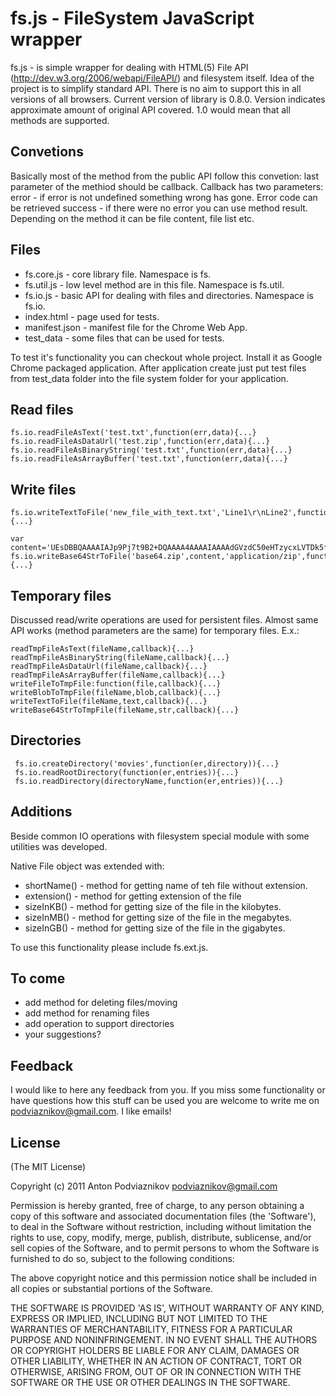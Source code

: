 # fs.js - FileSystem JavaScript wrapper
fs.js - is simple wrapper for dealing with HTML(5) File API (http://dev.w3.org/2006/webapi/FileAPI/) and filesystem itself.
Idea of the project is to simplify standard API. There is no aim to support this in all versions of all browsers.
Current version of library is 0.8.0. Version indicates approximate amount of original API covered. 1.0 would mean that all
methods are supported.

## Convetions
Basically most of the method from the public API follow this convetion:
last parameter of the methiod should be callback. Callback has two parameters:
	error - if error is not undefined something wrong has gone. Error code can be retrieved
	success - if there were no error you can use method result. Depending on the method it can be file content, file list etc.


## Files

 - fs.core.js - core library file. Namespace is fs.
 - fs.util.js - low level method are in this file. Namespace is fs.util.
 - fs.io.js - basic API for dealing with files and directories. Namespace is fs.io.
 - index.html - page used for tests.
 - manifest.json - manifest file for the Chrome Web App.
 - test_data - some files that can be used for tests.

To test it's functionality you can checkout whole project. Install it as Google Chrome packaged application.
After application create just put test files from test_data folder into the file system folder for your application.

## Read files
    fs.io.readFileAsText('test.txt',function(err,data){...}
    fs.io.readFileAsDataUrl('test.zip',function(err,data){...}
    fs.io.readFileAsBinaryString('test.txt',function(err,data){...}
    fs.io.readFileAsArrayBuffer('test.txt',function(err,data){...}

## Write files
    fs.io.writeTextToFile('new_file_with_text.txt','Line1\r\nLine2',function(err,data){...}

    var content='UEsDBBQAAAAIAJp9Pj7t9B2+DQAAAA4AAAAIAAAAdGVzdC50eHTzycxLVTDk5fIB0UYAUEsBAhQAFAAAAAgAmn0+Pu30Hb4NAAAADgAAAAgAAAAAAAAAAQAgAAAAAAAAAHRlc3QudHh0UEsFBgAAAAABAAEANgAAADMAAAAAAA==';
    fs.io.writeBase64StrToFile('base64.zip',content,'application/zip',function(err,data){...}

## Temporary files
Discussed read/write operations are used for persistent files. Almost same API works (method parameters are the same)
for temporary files. E.x.:

    readTmpFileAsText(fileName,callback){...}
    readTmpFileAsBinaryString(fileName,callback){...}
    readTmpFileAsDataUrl(fileName,callback){...}
    readTmpFileAsArrayBuffer(fileName,callback){...}
    writeFileToTmpFile:function(file,callback){...}
    writeBlobToTmpFile(fileName,blob,callback){...}
    writeTextToFile(fileName,text,callback){...}
    writeBase64StrToTmpFile(fileName,str,callback){...}

## Directories
     fs.io.createDirectory('movies',function(er,directory)){...}
     fs.io.readRootDirectory(function(er,entries)){...}
     fs.io.readDirectory(directoryName,function(er,entries)){...}

## Additions
Beside common IO operations with filesystem special module with some utilities was developed.

Native File object was extended with:

 - shortName() - method for getting name of teh file without extension.
 - extension() - method for getting extension of the file
 - sizeInKB() - method for getting size of the file in the kilobytes.
 - sizeInMB() - method for getting size of the file in the megabytes.
 - sizeInGB() - method for getting size of the file in the gigabytes.

To use this functionality please include fs.ext.js.

## To come
 - add method for deleting files/moving
 - add method for renaming files
 - add operation to support directories
 - your suggestions?

## Feedback
I would like to here any feedback from you. If you miss some functionality or have questions how this stuff can be used
you are welcome to write me on podviaznikov@gmail.com. I like emails!

## License

(The MIT License)

Copyright (c) 2011 Anton Podviaznikov <podviaznikov@gmail.com>

Permission is hereby granted, free of charge, to any person obtaining a copy of this software and associated documentation files (the 'Software'), to deal in the Software without restriction, including without limitation the rights to use, copy, modify, merge, publish, distribute, sublicense, and/or sell copies of the Software, and to permit persons to whom the Software is furnished to do so, subject to the following conditions:

The above copyright notice and this permission notice shall be included in all copies or substantial portions of the Software.

THE SOFTWARE IS PROVIDED 'AS IS', WITHOUT WARRANTY OF ANY KIND, EXPRESS OR IMPLIED, INCLUDING BUT NOT LIMITED TO THE WARRANTIES OF MERCHANTABILITY, FITNESS FOR A PARTICULAR PURPOSE AND NONINFRINGEMENT. IN NO EVENT SHALL THE AUTHORS OR COPYRIGHT HOLDERS BE LIABLE FOR ANY CLAIM, DAMAGES OR OTHER LIABILITY, WHETHER IN AN ACTION OF CONTRACT, TORT OR OTHERWISE, ARISING FROM, OUT OF OR IN CONNECTION WITH THE SOFTWARE OR THE USE OR OTHER DEALINGS IN THE SOFTWARE.
